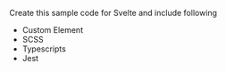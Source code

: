 Create this sample code for Svelte and include following
+ Custom Element
+ SCSS
+ Typescripts
+ Jest

